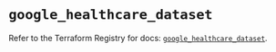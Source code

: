 # `google_healthcare_dataset`

Refer to the Terraform Registry for docs: [`google_healthcare_dataset`](https://registry.terraform.io/providers/hashicorp/google-beta/5.27.0/docs/resources/google_healthcare_dataset).
